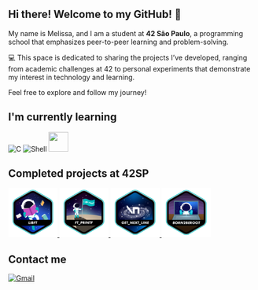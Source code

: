## Hi there! Welcome to my GitHub! 👋

My name is Melissa, and I am a student at **42 São Paulo**, a programming school that emphasizes peer-to-peer learning and problem-solving.

💻 This space is dedicated to sharing the projects I’ve developed, ranging from academic challenges at 42 to personal experiments that demonstrate my interest in technology and learning.

Feel free to explore and follow my journey!

## I'm currently learning

![C](https://img.icons8.com/fluency/48/000000/c-programming.png)
![Shell](https://img.icons8.com/fluency/48/000000/console.png)
<img src="https://cdn.jsdelivr.net/gh/devicons/devicon/icons/linux/linux-original.svg" width="40" height="40" />

## Completed projects at 42SP

<a href="https://github.com/meandrad/libft">
  <img src="./badges/libfte.png" alt="Libft" width="100" height="100">
</a>
<a href="https://github.com/meandrad/ft_printf">
  <img src="./badges/ft_printfe.png" alt="Printf" width="100" height="100">
</a>
<a href="https://github.com/meandrad/get_next_line">
  <img src="./badges/get_next_linee.png" alt="Get Next Line" width="100" height="100">
</a>
<a href="https://github.com/meandrad/Born2beRoot">
  <img src="./badges/born2beroote.png" alt="Get Next Line" width="100" height="100">
</a>

## Contact me
<a href="mailto:memejaragua@gmail.com">
  <img src="https://img.icons8.com/color/48/000000/gmail-new.png" alt="Gmail" width="48" height="48" />
</a>



